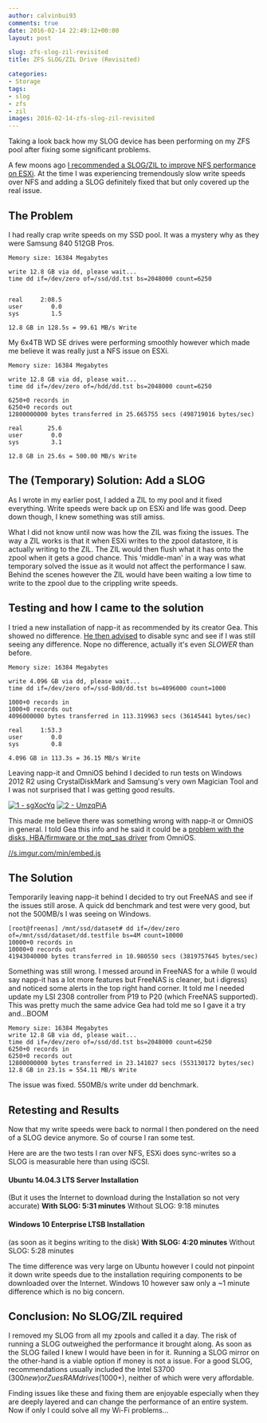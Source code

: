 ```yaml
---
author: calvinbui93
comments: true
date: 2016-02-14 22:49:12+00:00
layout: post

slug: zfs-slog-zil-revisited
title: ZFS SLOG/ZIL Drive (Revisited)

categories:
- Storage
tags:
- slog
- zfs
- zil
images: 2016-02-14-zfs-slog-zil-revisited
---
```


Taking a look back how my SLOG device has been performing on my ZFS pool after fixing some significant problems.

<!-- more -->

A few moons ago [I recommended a SLOG/ZIL to improve NFS performance on ESXi](https://calvin.me/slow-vmware-nfs-zfs-add-zil/). At the time I was experiencing tremendously slow write speeds over NFS and adding a SLOG definitely fixed that but only covered up the real issue.


## The Problem


I had really crap write speeds on my SSD pool. It was a mystery why as they were Samsung 840 512GB Pros.

    
    Memory size: 16384 Megabytes
    
    write 12.8 GB via dd, please wait...
    time dd if=/dev/zero of=/ssd/dd.tst bs=2048000 count=6250
    
    
    real     2:08.5
    user        0.0
    sys         1.5
    
    12.8 GB in 128.5s = 99.61 MB/s Write


My 6x4TB WD SE drives were performing smoothly however which made me believe it was really just a NFS issue on ESXi.

    
    Memory size: 16384 Megabytes
    
    write 12.8 GB via dd, please wait...
    time dd if=/dev/zero of=/hdd/dd.tst bs=2048000 count=6250
    
    6250+0 records in
    6250+0 records out
    12800000000 bytes transferred in 25.665755 secs (498719016 bytes/sec)
    
    real       25.6
    user        0.0
    sys         3.1
    
    12.8 GB in 25.6s = 500.00 MB/s Write




## The (Temporary) Solution: Add a SLOG


As I wrote in my earlier post, I added a ZIL to my pool and it fixed everything. Write speeds were back up on ESXi and life was good. Deep down though, I knew something was still amiss.

What I did not know until now was how the ZIL was fixing the issues. The way a ZIL works is that it when ESXi writes to the zpool datastore, it is actually writing to the ZIL. The ZIL would then flush what it has onto the zpool when it gets a good chance. This 'middle-man' in a way was what temporary solved the issue as it would not affect the performance I saw. Behind the scenes however the ZIL would have been waiting a low time to write to the zpool due to the crippling write speeds.


## Testing and how I came to the solution


I tried a new installation of napp-it as recommended by its creator Gea. This showed no difference. [He then advised](http://hardforum.com/showpost.php?p=1042097373&postcount=7354) to disable sync and see if I was still seeing any difference. Nope no difference, actually it's even _SLOWER_ than before.

    
    Memory size: 16384 Megabytes
    
    write 4.096 GB via dd, please wait...
    time dd if=/dev/zero of=/ssd-Bd0/dd.tst bs=4096000 count=1000
    
    1000+0 records in
    1000+0 records out
    4096000000 bytes transferred in 113.319963 secs (36145441 bytes/sec)
    
    real     1:53.3
    user        0.0
    sys         0.8
    
    4.096 GB in 113.3s = 36.15 MB/s Write


Leaving napp-it and OmniOS behind I decided to run tests on Windows 2012 R2 using CrystalDiskMark and Samsung's very own Magician Tool and I was not surprised that I was getting good results.

[![1 - sgXocYq](http://calvinbuiblog.files.wordpress.com/2016/01/1-sgxocyq.png)](http://calvinbuiblog.files.wordpress.com/2016/01/1-sgxocyq.png) [![2 - UmzqPiA](http://calvinbuiblog.files.wordpress.com/2016/01/2-umzqpia.png)](http://calvinbuiblog.files.wordpress.com/2016/01/2-umzqpia.png)

This made me believe there was something wrong with napp-it or OmniOS in general. I told Gea this info and he said it could be a [problem with the disks, HBA/firmware or the mpt_sas driver](http://hardforum.com/showpost.php?p=1042098980&postcount=7363) from OmniOS.

[//s.imgur.com/min/embed.js](//s.imgur.com/min/embed.js)


## The Solution


Temporarily leaving napp-it behind I decided to try out FreeNAS and see if the issues still arose. A quick dd benchmark and test were very good, but not the 500MB/s I was seeing on Windows.

    
    [root@freenas] /mnt/ssd/dataset# dd if=/dev/zero of=/mnt/ssd/dataset/dd.testfile bs=4M count=10000
    10000+0 records in
    10000+0 records out
    41943040000 bytes transferred in 10.980550 secs (3819757645 bytes/sec)


Something was still wrong. I messed around in FreeNAS for a while (I would say napp-it has a lot more features but FreeNAS is cleaner, but i digress) and noticed some alerts in the top right hand corner. It told me I needed update my LSI 2308 controller from P19 to P20 (which FreeNAS supported). This was pretty much the same advice Gea had told me so I gave it a try and...BOOM

    
    Memory size: 16384 Megabytes
    write 12.8 GB via dd, please wait...
    time dd if=/dev/zero of=/ssd/dd.tst bs=2048000 count=6250
    6250+0 records in
    6250+0 records out
    12800000000 bytes transferred in 23.141027 secs (553130172 bytes/sec)
    12.8 GB in 23.1s = 554.11 MB/s Write


The issue was fixed. 550MB/s write under dd benchmark.


## Retesting and Results


Now that my write speeds were back to normal I then pondered on the need of a SLOG device anymore. So of course I ran some test.

Here are are the two tests I ran over NFS, ESXi does sync-writes so a SLOG is measurable here than using iSCSI.


#### Ubuntu 14.04.3 LTS Server Installation


(But it uses the Internet to download during the Installation so not very accurate)
**With SLOG: 5:31 minutes**
Without SLOG: 9:18 minutes


#### Windows 10 Enterprise LTSB Installation


(as soon as it begins writing to the disk)
**With SLOG: 4:20 minutes**
Without SLOG: 5:28 minutes

The time difference was very large on Ubuntu however I could not pinpoint it down write speeds due to the installation requiring components to be downloaded over the Internet. Windows 10 however saw only a ~1 minute difference which is no big concern.


## Conclusion: No SLOG/ZIL required


I removed my SLOG from all my zpools and called it a day. The risk of running a SLOG outweighed the performance it brought along. As soon as the SLOG failed I knew I would have been in for it. Running a SLOG mirror on the other-hand is a viable option if money is not a issue. For a good SLOG, recommendations usually included the Intel S3700 ($300 new) or ZuesRAM drives ($1000+), neither of which were very affordable.

Finding issues like these and fixing them are enjoyable especially when they are deeply layered and can change the performance of an entire system. Now if only I could solve all my Wi-Fi problems...
